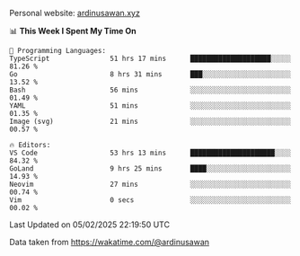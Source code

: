 Personal website: [ardinusawan.xyz](https://ardinusawan.xyz)

<!--START_SECTION:waka-->
📊 **This Week I Spent My Time On** 

```text
💬 Programming Languages: 
TypeScript               51 hrs 17 mins      ████████████████████░░░░░   81.26 % 
Go                       8 hrs 31 mins       ███░░░░░░░░░░░░░░░░░░░░░░   13.52 % 
Bash                     56 mins             ░░░░░░░░░░░░░░░░░░░░░░░░░   01.49 % 
YAML                     51 mins             ░░░░░░░░░░░░░░░░░░░░░░░░░   01.35 % 
Image (svg)              21 mins             ░░░░░░░░░░░░░░░░░░░░░░░░░   00.57 % 

🔥 Editors: 
VS Code                  53 hrs 13 mins      █████████████████████░░░░   84.32 % 
GoLand                   9 hrs 25 mins       ████░░░░░░░░░░░░░░░░░░░░░   14.93 % 
Neovim                   27 mins             ░░░░░░░░░░░░░░░░░░░░░░░░░   00.74 % 
Vim                      0 secs              ░░░░░░░░░░░░░░░░░░░░░░░░░   00.02 % 
```


 Last Updated on 05/02/2025 22:19:50 UTC
<!--END_SECTION:waka-->
Data taken from https://wakatime.com/@ardinusawan
